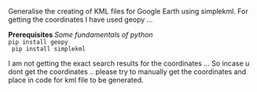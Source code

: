 Generalise the creating of KML files for Google Earth using simplekml.
For getting the coordinates I have used geopy ... 

<b> Prerequisites </b>
<i> Some fundamentals of python </i>
<code>
	pip install geopy <br/>
	pip install simplekml
</code>


I am not getting the exact search results for the coordinates ... So incase u dont get the coordinates .. please try to manually get the coordinates and place in  code for kml file to be generated.

